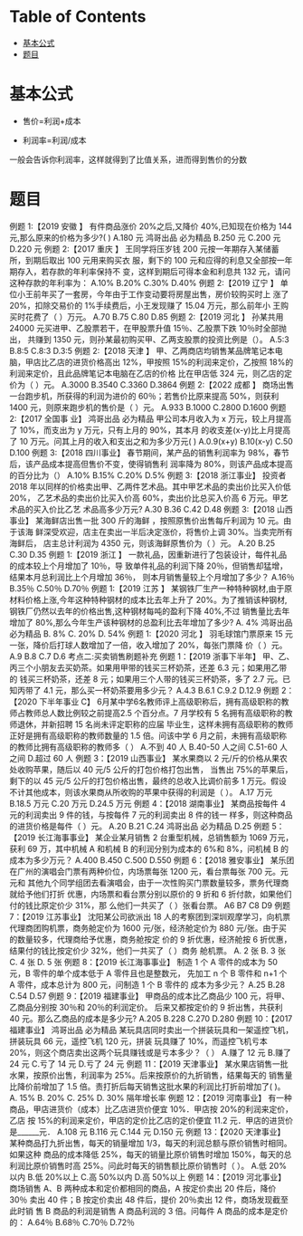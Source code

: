 # Table of Contents

* [基本公式](#基本公式)
* [题目](#题目)


# 基本公式

+ 售价=利润+成本

+ 利润率=利润/成本

一般会告诉你利润率，这样就得到了比值关系，进而得到售价的分数



# 题目



例题 1:【2019 安徽 】
有件商品涨价 20%之后,又降价 40%,已知现在价格为 144 元,那么原来的价格为多少?( )
A.180 元
鸿哥出品 必为精品
B.250 元
C.200 元
D.220 元
例题 2:【2017 重庆 】
王同学将压岁钱 200 元按一年期存入某储蓄所，到期后取出 100 元用来购买衣
服，剩下的 100 元和应得的利息又全部按一年期存入，若存款的年利率保持不
变，这样到期后可得本金和利息共 132 元，请问这种存款的年利率为：
A.10%
B.20%
C.30%
D.40%
例题 2:【2019 辽宁 】
单位小王前年买了一套房，今年由于工作变动要将房屋出售，房价较购买时上
涨了 20%，扣除交易价的 1%手续费后，小王发现赚了 15.04 万元，那么前年小
王购买时花费了（ ）万元。
A.70
B.75
C.80
D.85
例题 2:【2019 河北 】
孙某共用 24000 元买进甲、乙股票若干，在甲股票升值 15％、乙股票下跌 10％时全部抛出，
共赚到 1350 元，则孙某最初购买甲、乙两支股票的投资比例是（）。
A.5∶3
B.8∶5
C.8∶3
D.3∶5
例题 2:【2018 天津 】
甲、乙两商店均销售某品牌笔记本电脑，甲店比乙店的进货价格高出 12%，甲按照
15%的利润来定价，乙按照 18%的利润来定价，且此品牌笔记本电脑在乙店的价格
比在甲店低 324 元，则乙店的定价为（ ）元。
A.3000
B.3540
C.3360
D.3864
例题 2:【2022 成都 】
商场出售一台跑步机，所获得的利润为进价的 60％；若售价比原来提高 50%，则获利 1400
元，则原来跑步机的售价是（ ）元。
A.933
B.1000
C.2800
D.1600
例题 2:【2017 全国事 业】
鸿哥出品 必为精品
甲公司本月收入为 x 万元，较上月提高了 10%，而支出为 y 万元，只有上月的 90%，其本月
的收支差(x-y)比上月提高了 10 万元。问其上月的收入和支出之和为多少万元( )
A.0.9(x+y)
B.10(x-y)
C.50
D.100
例题 3:【2018 四川事业】
春节期间，某产品的销售利润率为 98%，春节后，该产品成本提高但售价不变，使得销售利
润率降为 80%，则该产品成本提高的百分比为（）
A.10%
B.15%
C.20%
D.5%
例题 3:【2018 浙江事业】
投资者 2018 年以同样的价格卖出甲、乙两件艺术品。其中甲艺术品的卖出价比买入价低 20%，
乙艺术品的卖出价比买入价高 60%，卖出价比总买入价高 6 万元。甲艺术品的买入价比乙艺
术品高多少万元?
A.30
B.36
C.42
D.48
例题 3:【2018 山西事业】
某海鲜店出售一批 300 斤的海鲜 ，按照原售价出售每斤利润为 10 元。由于该海
鲜深受欢迎，店主在卖出一半后决定涨价，将售价上调 30%。当卖完所有海鲜后，
店主总计利润为 4350 元，则该海鲜原售价为（ ）元。
A.20
B.25
C.30
D.35
例题 1:【2019 浙江 】
一款礼品，因重新进行了包装设计，每件礼品的成本较上个月增加了 10％，导
致单件礼品的利润下降 20％，但销售却猛增，结果本月总利润比上个月增加 36％，
则本月销售量较上个月增加了多少？
A.16％
B.35％
C.50％
D.70％
例题 1:【2019 江苏 】
某钢铁厂生产一种特种钢材,由于原材料价格上涨,今年这种特种钢材的成本比去年上升了
20%。为了推销该种钢材,钢铁厂仍然以去年的价格出售,这种钢材每吨的盈利下降 40%,不过
销售量比去年增加了 80%,那么今年生产该种钢材的总盈利比去年增加了多少?
A. 4%
鸿哥出品 必为精品
B. 8%
C. 20%
D. 54%
例题 1:【2020 河北 】
羽毛球馆门票原来 15 元一张，降价后打球人数增加了一倍，收入增加了 20%，每张门票降
价（ ）元。
A.9
B.8
C.7
D.6
考点二:买卖销售刷题补充
例题 1：【2019 浙事下半年】
甲、乙、丙三个小朋友去买奶茶。如果用甲带的钱买三杯奶茶，还差 6.3 元；如果用乙带的
钱买三杯奶茶，还差 8 元；如果用三个人带的钱买三杯奶茶，多了 2.7 元。已知丙带了 4.1
元，那么买一杯奶茶要用多少元？
A.4.3
B.6.1
C.9.2
D.12.9
例题 2：【2020 下半年事业 C】
6月某中学6名教师评上高级职称后，拥有高级职称的教师占教师总人数比例较之前提高2.5
个百分点。7 月学校有 5 名拥有高级职称的教师退休，并新招聘 15 名尚未评定职称的应届
毕业生，这样未拥有高级职称的教师正好是拥有高级职称的教师数量的 1.5 倍。问该中学 6
月之前，未拥有高级职称的教师比拥有高级职称的教师多（ ）
A.不到 40 人
B.40-50 人之间
C.51-60 人之间
D.超过 60 人
例题 3：【2019 山西事业】
某水果商以 2 元/斤的价格从果农处收购苹果，随后以 40 元/5 公斤的打包价格打包出售，
当售出 75%的苹果后，剩下的以 45 元/5 公斤的打包价格出售，最终的总收入比调价前多 1
万元。假设不计其他成本，则该水果商从所收购的苹果中获得的利润是（ ）。
A.17 万元
B.18.5 万元
C.20 万元
D.24.5 万元
例题 4：【2018 湖南事业】
某商品按每件 4 元的利润卖出 9 件的钱，与按每件 7 元的利润卖出 8 件的钱一
样多，则这种商品的进货价格是每件（ ）元。
A.20
B.21
C.24
鸿哥出品 必为精品
D.25
例题 5：【2019 长江海事事业】
某企业某月销售 2 台重型机械，总销售额为 1069 万元，获利 69 万，其中机械 A
和机械 B 的利润分别为成本的 6%和 8%，问机械 B 的成本为多少万元？
A.400
B.450
C.500
D.550
例题 6：【2018 雅安事业】
某乐团在广州的演唱会门票有两种价位，内场票每张 1200 元，看台票每张 700 元。元元和
其他九个同学组团去看演唱会，由于一次性购买门票数量较多，票务代理商就给予他们打折
优惠，内场票和看台票分别以原价的 9 折和 6 折付款，如果他们付的钱比原定价少 31%，那
么他们一共买了（ ）张看台票。
A6
B7
C8
D9
例题 7：【2019 江苏事业】
沈阳某公司欲派出 18 人的考察团到深圳观摩学习，向机票代理商团购机票，商务舱定价为
1600 元/张，经济舱定价为 880 元/张。由于买的数量较多，代理商给予优惠，商务舱按定
价的 9 折优惠，经济舱按 6 折优惠，结果付的钱比按定价少 32%，他们一共买了（ ）商务
舱机票。
A. 2 张
B. 3 张
C. 4 张
D. 5 张
例题 8：【2019 长江海事事业】
制造 1 个 A 零件的成本为 50 元，B 零件的单个成本低于 A 零件且也是整数元，
先加工 n 个 B 零件和 n+1 个 A 零件，成本总计为 800 元，问制造 1 个 B 零件的
成本为多少元？
A.25
B.28
C.54
D.57
例题 9：【2019 福建事业】
甲商品的成本比乙商品少 100 元，将甲、乙商品分别按 30％和 20％的利润定价。
后来又都按定价的 9 折出售，共获利 40 元。那么乙商品的成本是多少元?
A.205
B.228
C.270
D.280
例题 10：【2017 福建事业】
鸿哥出品 必为精品
某玩具店同时卖出一个拼装玩具和一架遥控飞机，拼装玩具 66 元，遥控飞机 120 元，拼装
玩具赚了 10%，而遥控飞机亏本 20%，则这个商店卖出这两个玩具赚钱或是亏本多少？（ ）
A.赚了 12 元
B.赚了 24 元
C.亏了 14 元
D.亏了 24 元
例题 11：【2019 天津事业】
某水果店销售一批水果，按原价出售，利润率为 25%。后来按原价的九折销售，结果每天的
销售量比降价前增加了 1.5 倍。责打折后每天销售这批水果的利润比打折前增加了( )。
A. 15%
B. 20%
C. 25%
D. 30%
隔年增长率
例题 12：【2019 河南事业】
有一种商品，甲店进货价（成本）比乙店进货价便宜 10%．甲店按 20%的利润来定价，乙店
按 15%的利润来定价，甲店的定价比乙店的定价便宜 11.2 元．甲店的进货价是______元．
A.108 元
B.116 元
C.144 元
D.150 元
例题 13：【2020 天津事业】
某种商品打九折出售，每天的销量增加 1/3，每天的利润总额与原价销售时相同。如果这种
商品的成本降低 25%，每天的销量比原价销售时增加 150%，每天的总利润比原价销售时高
25%。问此时每天的销售额比原价销售时（ ）。
A.低 20%以内
B.低 20%以上
C.高 50%以内
D.高 50%以上
例题 14：【2019 河北事业】
商场销售 A、B 两种成本和定价都相同的商品，A 按定价卖出 20 件后，降价 30％
卖出 40 件；B 按定价卖出 48 件后，提价 20％卖出 12 件，商场发现截至此时销
售 B 商品的利润是销售 A 商品利润的 3 倍。问每件 A 商品的成本是定价的：
A.64％
B.68％
C.70％
D.72％
